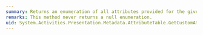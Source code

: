 ```yaml
---
summary: Returns an enumeration of all attributes provided for the given arguments.
remarks: This method never returns a null enumeration.
uid: System.Activities.Presentation.Metadata.AttributeTable.GetCustomAttributes*
---
```

